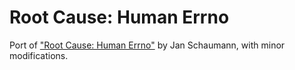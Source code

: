 # Root Cause: Human Errno

Port of ["Root Cause: Human Errno"](https://www.netmeister.org/blog/humanerrno.html) by Jan Schaumann, with minor modifications.
